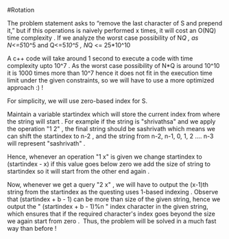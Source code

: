 #Rotation

The problem statement asks to “remove the last character of S and prepend it,” but 
if this operations is naively performed x times, it will cost an O(NQ) time complexity .
If we analyze the worst case possibility of N*Q , as N<=5*10^5 and Q<=5*10^5 ,
N*Q <= 25*10^10

A c++ code will take around 1 second to execute a code with time complexity upto 10^7  .
As the worst case possibility of N*Q is around 10^10 it is 1000 times more than 10^7 hence 
it does not fit in the execution time limit under the given constraints, so we will have
to use a more optimized approach :) !

For simplicity, we will use zero-based index for S.

Maintain a variable startindex which will store the current index from where the string
will start .
For example if the string is "shrivathsa" and we apply the operation "1 2" , the final
string should be sashrivath which means we can shift the startindex to n-2 , and the string 
from n-2, n-1, 0, 1, 2 .... n-3 will represent "sashrivath" .

Hence, whenever an operation "1 x" is given we change startindex to (startindex - x)
if this value goes below zero we add the size of string to startindex so it will start from
the other end again .

Now, whenever we get a query "2 x" , we will have to output the (x-1)th string from the 
startindex as the questing uses 1-based indexing .
Observe that (startindex + b - 1) can be more than size of the given string, hence we
output the " (startindex + b - 1)%n " index character in the given string, which ensures 
that if the required character's index goes beyond the size we again start from zero .
​
Thus, the problem will be solved in a much fast way than before !